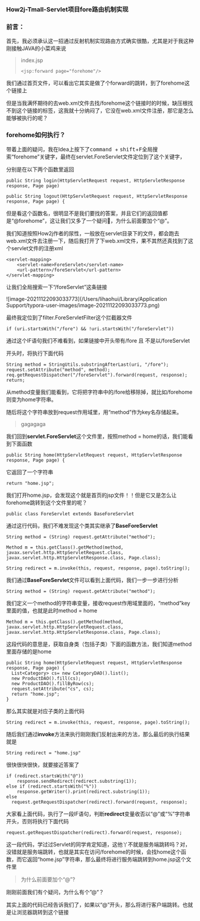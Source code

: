 ### How2j-Tmall-Servlet项目fore路由机制实现

### 前言：

首先，我必须承认这一招通过反射机制实现路由方式确实很酷，尤其是对于我这种刚接触JAVA的小菜鸡来说

> index.jsp
>
> ```
> <jsp:forward page="forehome"/>
> ```

我们通过首页文件，可以看出它其实是做了个forward的跳转，到了forehome这个链接上

但是当我满怀期待的去web.xml文件去找/forehome这个链接时的时候，缺压根找不到这个链接的<servlet-map>标签，这我就十分纳闷了，它没在web.xml文件注册，那它是怎么能够被执行的呢？



### forehome如何执行？

带着上面的疑问，我在Idea上按下了<kbd>command </kbd>+ <kbd>shift</kbd>+<kbd>F</kbd>全局搜索“forehome”关键字，最终在servlet.ForeServlet文件定位到了这个关键字，

分别是在以下两个函数里返回

```
public String login(HttpServletRequest request, HttpServletResponse response, Page page) 

public String logout(HttpServletRequest request, HttpServletResponse response, Page page) {
```

但是看这个函数名，很明显不是我们要找的答案，并且它们的返回值都是“@forehome”，这让我们又多了一个疑问🤔️，为什么前面要加个“@”。



我们知道按照How2j作者的尿性，一般放在servlet目录下的文件，都会跑去web.xml文件去注册一下，随后我打开了下web.xml文件，果不其然还真找到了这个servlet文件的注册xml

```
<servlet-mapping>
	<servlet-name>ForeServlet</servlet-name>
	<url-pattern>/foreServlet</url-pattern>
</servlet-mapping>
```

让我们全局搜索一下“/foreServlet”这条链接

![image-20211122093033773](/Users/lihaohui/Library/Application Support/typora-user-images/image-20211122093033773.png)

最终我定位到了filter.ForeServletFilter这个拦截器文件

```
if (uri.startsWith("/fore") && !uri.startsWith("/foreServlet"))
```

通过这个IF语句我们不难看到，如果链接中开头带有/fore 且 不是以/foreServlet

开头时，将执行下面代码

```
String method = StringUtils.substringAfterLast(uri, "/fore");
request.setAttribute("method", method);
req.getRequestDispatcher("/foreServlet").forward(request, response);
return;
```

从method变量我们能看到，它将把字符串中的/fore给移除掉，就比如/forehome则变为home字符串。

随后将这个字符串放到request作用域里，用“method”作为key名存储起来。

> gagagaga

我们回到**servlet.ForeServlet**这个文件里，按照method = home的话，我们能看到下面函数

```
public String home(HttpServletRequest request, HttpServletResponse response, Page page) {
```

它返回了一个字符串

```
return "home.jsp";
```

我们打开home.jsp，会发现这个就是首页的jsp文件！！但是它又是怎么让forehome跳转到这个文件里的呢？

```
public class ForeServlet extends BaseForeServlet
```

通过这行代码，我们不难发现这个类其实继承了**BaseForeServlet**

```
String method = (String) request.getAttribute("method");

Method m = this.getClass().getMethod(method, javax.servlet.http.HttpServletRequest.class,
javax.servlet.http.HttpServletResponse.class, Page.class);

String redirect = m.invoke(this, request, response, page).toString();
```

我们通过**BaseForeServlet**文件可以看到上面代码，我们一步一步进行分析

```
String method = (String) request.getAttribute("method");
```

我们定义一个method的字符串变量，接收request作用域里面的，“method”key里面的值，也就是此时method = home

```
Method m = this.getClass().getMethod(method, javax.servlet.http.HttpServletRequest.class,
javax.servlet.http.HttpServletResponse.class, Page.class);
```

这段代码的意思是，获取自身类（包括子类）下面的函数方法，我们知道method里面存储的是home

```
public String home(HttpServletRequest request, HttpServletResponse response, Page page) {
  List<Category> cs= new CategoryDAO().list();
  new ProductDAO().fill(cs);
  new ProductDAO().fillByRow(cs);
  request.setAttribute("cs", cs);
  return "home.jsp";
}
```

那么其实就是对应子类的上面代码

```
String redirect = m.invoke(this, request, response, page).toString();
```

随后我们通过**invoke**方法来执行刚刚我们反射出来的方法，那么最后的执行结果就是

```
String redirect = "home.jsp"
```

很快很快很快，就要接近答案了

```
if (redirect.startsWith("@"))
	response.sendRedirect(redirect.substring(1));
else if (redirect.startsWith("%"))
	response.getWriter().print(redirect.substring(1));
else
  request.getRequestDispatcher(redirect).forward(request, response);
```

大家看上面代码，执行了一段IF语句，判断**redirect**变量收否以“@”或“%”字符串开头，否则将执行下面代码

```
request.getRequestDispatcher(redirect).forward(request, response);
```

这一段代码，学过过Servlet的同学肯定知道，这他丫不就是服务端跳转吗？对，没错就是服务端跳转，也就是其实在访问/forehome的时候，会找home这个函数，而它返回“home.jsp”字符串，那么最终将进行服务端跳转到home.jsp这个文件里

> 为什么前面要加个“@”?

刚刚前面我们有个疑问，为什么有个”@“？

其实上面的代码已经告诉我们了，如果以“@”开头，那么将进行客户端跳转。也就是让浏览器跳转到这个链接
